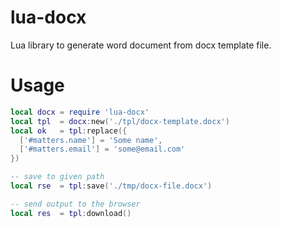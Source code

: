 # lua-docx
Lua library to generate word document from docx template file.


# Usage

```lua
local docx = require 'lua-docx'
local tpl  = docx:new('./tpl/docx-template.docx')
local ok   = tpl:replace({ 
  ['#matters.name'] = 'Some name',
  ['#matters.email'] = 'some@email.com'
})

-- save to given path
local rse  = tpl:save('./tmp/docx-file.docx')

-- send output to the browser
local res  = tpl:download()
```
